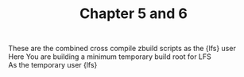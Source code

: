 # <p align="center"> Chapter 5 and 6 </p>
<br>
These are the combined cross compile zbuild scripts as the {lfs} user<br>
Here You are building a minimum temporary build root for LFS<br>
As the temporary user {lfs}
